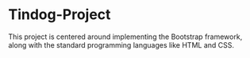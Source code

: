 # Tindog-Project
This project is centered around implementing the Bootstrap framework, along with the standard programming languages like HTML and CSS. 
